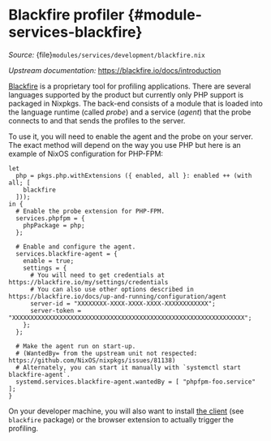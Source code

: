 # Blackfire profiler {#module-services-blackfire}

*Source:* {file}`modules/services/development/blackfire.nix`

*Upstream documentation:* <https://blackfire.io/docs/introduction>

[Blackfire](https://blackfire.io) is a proprietary tool for profiling applications. There are several languages supported by the product but currently only PHP support is packaged in Nixpkgs. The back-end consists of a module that is loaded into the language runtime (called *probe*) and a service (*agent*) that the probe connects to and that sends the profiles to the server.

To use it, you will need to enable the agent and the probe on your server. The exact method will depend on the way you use PHP but here is an example of NixOS configuration for PHP-FPM:
```
let
  php = pkgs.php.withExtensions ({ enabled, all }: enabled ++ (with all; [
    blackfire
  ]));
in {
  # Enable the probe extension for PHP-FPM.
  services.phpfpm = {
    phpPackage = php;
  };

  # Enable and configure the agent.
  services.blackfire-agent = {
    enable = true;
    settings = {
      # You will need to get credentials at https://blackfire.io/my/settings/credentials
      # You can also use other options described in https://blackfire.io/docs/up-and-running/configuration/agent
      server-id = "XXXXXXXX-XXXX-XXXX-XXXX-XXXXXXXXXXXX";
      server-token = "XXXXXXXXXXXXXXXXXXXXXXXXXXXXXXXXXXXXXXXXXXXXXXXXXXXXXXXXXXXXXXXX";
    };
  };

  # Make the agent run on start-up.
  # (WantedBy= from the upstream unit not respected: https://github.com/NixOS/nixpkgs/issues/81138)
  # Alternately, you can start it manually with `systemctl start blackfire-agent`.
  systemd.services.blackfire-agent.wantedBy = [ "phpfpm-foo.service" ];
}
```

On your developer machine, you will also want to install [the client](https://blackfire.io/docs/up-and-running/installation#install-a-profiling-client) (see `blackfire` package) or the browser extension to actually trigger the profiling.
